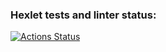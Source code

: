 ### Hexlet tests and linter status:
[![Actions Status](https://github.com/Teihden/typescript-project-81/actions/workflows/hexlet-check.yml/badge.svg)](https://github.com/Teihden/typescript-project-81/actions)